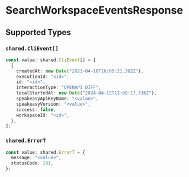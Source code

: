 # SearchWorkspaceEventsResponse


## Supported Types

### `shared.CliEvent[]`

```typescript
const value: shared.CliEvent[] = [
  {
    createdAt: new Date("2023-04-16T16:05:21.382Z"),
    executionId: "<id>",
    id: "<id>",
    interactionType: "OPENAPI_DIFF",
    localStartedAt: new Date("2024-04-12T11:08:17.716Z"),
    speakeasyApiKeyName: "<value>",
    speakeasyVersion: "<value>",
    success: false,
    workspaceId: "<id>",
  },
];
```

### `shared.ErrorT`

```typescript
const value: shared.ErrorT = {
  message: "<value>",
  statusCode: 101,
};
```

